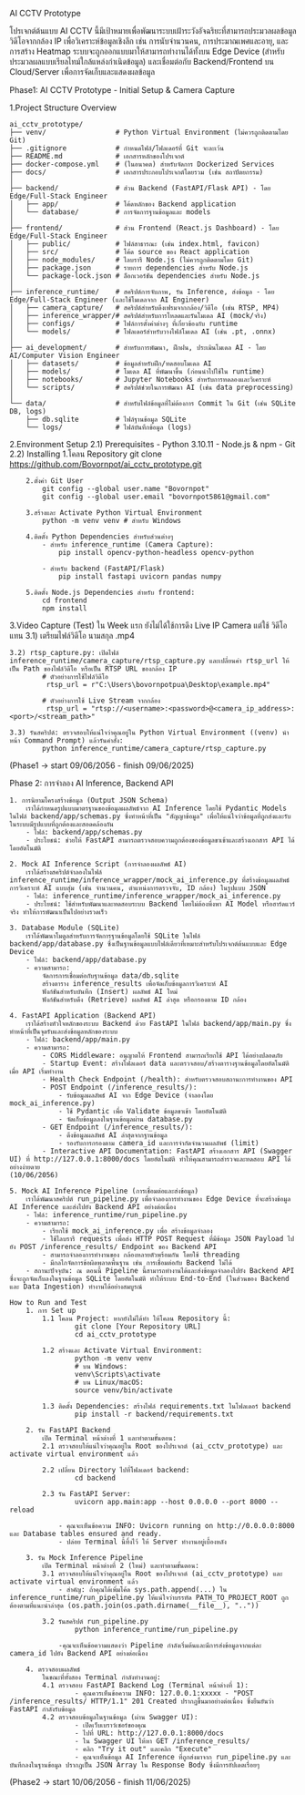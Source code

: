 AI CCTV Prototype

โปรเจกต์ต้นแบบ AI CCTV นี้มีเป้าหมายเพื่อพัฒนาระบบเฝ้าระวังอัจฉริยะที่สามารถประมวลผลข้อมูลวิดีโอจากกล้อง IP เพื่อวิเคราะห์ข้อมูลเชิงลึก เช่น การนับจำนวนคน, การประมาณเพศและอายุ, และการสร้าง Heatmap ระบบจะถูกออกแบบมาให้สามารถทำงานได้ทั้งบน Edge Device (สำหรับประมวลผลแบบเรียลไทม์ใกล้แหล่งกำเนิดข้อมูล) และเชื่อมต่อกับ Backend/Frontend บน Cloud/Server เพื่อการจัดเก็บและแสดงผลข้อมูล

Phase1: AI CCTV Prototype - Initial Setup & Camera Capture 

1.Project Structure Overview
```
ai_cctv_prototype/
├── venv/                 # Python Virtual Environment (ไม่ควรถูกติดตามโดย Git)
├── .gitignore            # กำหนดไฟล์/โฟลเดอร์ที่ Git จะละเว้น
├── README.md             # เอกสารหลักของโปรเจกต์
├── docker-compose.yml    # (ในอนาคต) สำหรับจัดการ Dockerized Services
├── docs/                 # เอกสารประกอบโปรเจกต์โดยรวม (เช่น สถาปัตยกรรม)
│
├── backend/              # ส่วน Backend (FastAPI/Flask API) - โดย Edge/Full-Stack Engineer
│   ├── app/              # โค้ดหลักของ Backend application
│   └── database/         # การจัดการฐานข้อมูลและ models
│
├── frontend/             # ส่วน Frontend (React.js Dashboard) - โดย Edge/Full-Stack Engineer
│   ├── public/           # ไฟล์สาธารณะ (เช่น index.html, favicon)
│   ├── src/              # โค้ด source ของ React application
│   ├── node_modules/     # ไลบรารี Node.js (ไม่ควรถูกติดตามโดย Git)
│   ├── package.json      # รายการ dependencies สำหรับ Node.js
│   └── package-lock.json # ล็อกเวอร์ชัน dependencies สำหรับ Node.js
│
├── inference_runtime/    # สคริปต์การจับภาพ, รัน Inference, ส่งข้อมูล - โดย Edge/Full-Stack Engineer (และใช้โมเดลจาก AI Engineer)
│   ├── camera_capture/   # สคริปต์สำหรับดึงเฟรมจากกล้อง/วิดีโอ (เช่น RTSP, MP4)
│   ├── inference_wrapper/# สคริปต์สำหรับการโหลดและรันโมเดล AI (mock/จริง)
│   ├── configs/          # ไฟล์การตั้งค่าต่างๆ ที่เกี่ยวข้องกับ runtime
│   └── models/           # โฟลเดอร์สำหรับวางไฟล์โมเดล AI (เช่น .pt, .onnx)
│
├── ai_development/       # สำหรับการพัฒนา, ฝึกฝน, ประเมินโมเดล AI - โดย AI/Computer Vision Engineer
│   ├── datasets/         # ข้อมูลสำหรับฝึก/ทดสอบโมเดล AI
│   ├── models/           # โมเดล AI ที่พัฒนาขึ้น (ก่อนนำไปใช้ใน runtime)
│   ├── notebooks/        # Jupyter Notebooks สำหรับการทดลองและวิเคราะห์
│   └── scripts/          # สคริปต์ช่วยในการพัฒนา AI (เช่น data preprocessing)
│
└── data/                 # สำหรับไฟล์ข้อมูลที่ไม่ต้องการ Commit ใน Git (เช่น SQLite DB, logs)
    ├── db.sqlite         # ไฟล์ฐานข้อมูล SQLite
    └── logs/             # ไฟล์บันทึกข้อมูล (logs)
```

2.Environment Setup
    2.1) Prerequisites
        - Python 3.10.11
        - Node.js & npm
        - Git
    2.2) Installing
        1.โคลน Repository
            git clone https://github.com/Bovornpot/ai_cctv_prototype.git

        2.ตั้งค่า Git User
            git config --global user.name "Bovornpot"
            git config --global user.email "bovornpot5861@gmail.com"
        
        3.สร้างและ Activate Python Virtual Environment
            python -m venv venv # สำหรับ Windows
        
        4.ติดตั้ง Python Dependencies สำหรับส่วนต่างๆ
            - สำหรับ inference_runtime (Camera Capture): 
                pip install opencv-python-headless opencv-python 

            - สำหรับ backend (FastAPI/Flask)
                pip install fastapi uvicorn pandas numpy

        5.ติดตั้ง Node.js Dependencies สำหรับ frontend:
            cd frontend
            npm install     

3.Video Capture (Test)
    ใน Week แรก ยังไม่ได้ใช้การดึง Live IP Camera แต่ใช้ วิดีโอแทน
    3.1) เตรียมไฟล์วิดีโอ นามสกุล .mp4

    3.2) rtsp_capture.py: เปิดไฟล์ inference_runtime/camera_capture/rtsp_capture.py และเปลี่ยนค่า rtsp_url ให้เป็น Path ของไฟล์วิดีโอ หรือเป็น RTSP URL ของกล้อง IP
            # ตัวอย่างการใช้ไฟล์วิดีโอ
             rtsp_url = r"C:\Users\bovornpotpua\Desktop\example.mp4"

            # ตัวอย่างการใช้ Live Stream จากกล้อง
             rtsp_url = "rtsp://<username>:<password>@<camera_ip_address>:<port>/<stream_path>" 

    3.3) รันสคริปต์: ตรวจสอบให้แน่ใจว่าคุณอยู่ใน Python Virtual Environment ((venv) นำหน้า Command Prompt) แล้วรันคำสั่ง:
            python inference_runtime/camera_capture/rtsp_capture.py

(Phase1 -> start 09/06/2056 - finish 09/06/2025)

Phase 2: การจำลอง AI Inference, Backend API

    1. การนิยามโครงสร้างข้อมูล (Output JSON Schema)
        เราได้กำหนดรูปแบบมาตรฐานของข้อมูลผลลัพธ์จาก AI Inference โดยใช้ Pydantic Models ในไฟล์ backend/app/schemas.py ซึ่งทำหน้าที่เป็น "สัญญาข้อมูล" เพื่อให้แน่ใจว่าข้อมูลที่ถูกส่งและรับในระบบมีรูปแบบที่ถูกต้องและสอดคล้องกัน
        - ไฟล์: backend/app/schemas.py
        - ประโยชน์: ช่วยให้ FastAPI สามารถตรวจสอบความถูกต้องของข้อมูลขาเข้าและสร้างเอกสาร API ได้โดยอัตโนมัติ

    2. Mock AI Inference Script (การจำลองผลลัพธ์ AI)
        เราได้สร้างสคริปต์จำลองในไฟล์ inference_runtime/inference_wrapper/mock_ai_inference.py ที่สร้างข้อมูลผลลัพธ์การวิเคราะห์ AI แบบสุ่ม (เช่น จำนวนคน, ตำแหน่งการตรวจจับ, ID กล้อง) ในรูปแบบ JSON
        - ไฟล์: inference_runtime/inference_wrapper/mock_ai_inference.py
        - ประโยชน์: ใช้สำหรับพัฒนาและทดสอบระบบ Backend โดยไม่ต้องพึ่งพา AI Model หรือฮาร์ดแวร์จริง ทำให้การพัฒนาเป็นไปอย่างรวดเร็ว

    3. Database Module (SQLite)
        เราได้พัฒนาโมดูลสำหรับการจัดการฐานข้อมูลโดยใช้ SQLite ในไฟล์ backend/app/database.py ซึ่งเป็นฐานข้อมูลแบบไฟล์เดียวที่เหมาะสำหรับโปรเจกต์ต้นแบบและ Edge Device
        - ไฟล์: backend/app/database.py
        - ความสามารถ: 
            จัดการการเชื่อมต่อกับฐานข้อมูล data/db.sqlite
            สร้างตาราง inference_results เพื่อจัดเก็บข้อมูลการวิเคราะห์ AI
            ฟังก์ชันสำหรับบันทึก (Insert) ผลลัพธ์ AI ใหม่
            ฟังก์ชันสำหรับดึง (Retrieve) ผลลัพธ์ AI ล่าสุด หรือกรองตาม ID กล้อง

    4. FastAPI Application (Backend API)
        เราได้สร้างหัวใจหลักของระบบ Backend ด้วย FastAPI ในไฟล์ backend/app/main.py ซึ่งทำหน้าที่เป็นจุดรับและส่งข้อมูลหลักของระบบ
        - ไฟล์: backend/app/main.py
        - ความสามารถ:
            - CORS Middleware: อนุญาตให้ Frontend สามารถเรียกใช้ API ได้อย่างปลอดภัย
            - Startup Event: สร้างโฟลเดอร์ data และตรวจสอบ/สร้างตารางฐานข้อมูลโดยอัตโนมัติเมื่อ API เริ่มทำงาน
            - Health Check Endpoint (/health): สำหรับตรวจสอบสถานะการทำงานของ API
            - POST Endpoint (/inference_results/):
                - รับข้อมูลผลลัพธ์ AI จาก Edge Device (จำลองโดย mock_ai_inference.py)
                - ใช้ Pydantic เพื่อ Validate ข้อมูลขาเข้า โดยอัตโนมัติ
                - จัดเก็บข้อมูลลงในฐานข้อมูลผ่าน database.py
            - GET Endpoint (/inference_results/):
                - ดึงข้อมูลผลลัพธ์ AI ล่าสุดจากฐานข้อมูล
                - รองรับการกรองตาม camera_id และการจำกัดจำนวนผลลัพธ์ (limit)
            - Interactive API Documentation: FastAPI สร้างเอกสาร API (Swagger UI) ที่ http://127.0.0.1:8000/docs โดยอัตโนมัติ ทำให้คุณสามารถสำรวจและทดสอบ API ได้อย่างง่ายดาย
    (10/06/2056)

    5. Mock AI Inference Pipeline (การเชื่อมต่อและส่งข้อมูล)
        เราได้พัฒนาสคริปต์ run_pipeline.py เพื่อจำลองการทำงานของ Edge Device ที่จะสร้างข้อมูล AI Inference และส่งไปยัง Backend API อย่างต่อเนื่อง
        - ไฟล์: inference_runtime/run_pipeline.py
        - ความสามารถ:
            - เรียกใช้ mock_ai_inference.py เพื่อ สร้างข้อมูลจำลอง
            - ใช้ไลบรารี requests เพื่อส่ง HTTP POST Request ที่มีข้อมูล JSON Payload ไปยัง POST /inference_results/ Endpoint ของ Backend API
            - สามารถจำลองการทำงานของ กล้องหลายตัวพร้อมกัน โดยใช้ threading
            - มีกลไกจัดการข้อผิดพลาดพื้นฐาน เช่น การเชื่อมต่อกับ Backend ไม่ได้
        - สถานะปัจจุบัน: ณ ตอนนี้ Pipeline นี้สามารถทำงานได้และส่งข้อมูลจำลองไปยัง Backend API ซึ่งจะถูกจัดเก็บลงในฐานข้อมูล SQLite โดยอัตโนมัติ ทำให้ระบบ End-to-End (ในส่วนของ Backend และ Data Ingestion) ทำงานได้อย่างสมบูรณ์

    How to Run and Test 
        1. การ Set up
            1.1 โคลน Project: หากยังไม่ได้ทำ ให้โคลน Repository นี้:
                    git clone [Your Repository URL]
                    cd ai_cctv_prototype

            1.2 สร้างและ Activate Virtual Environment:
                    python -m venv venv
                    # บน Windows:
                    venv\Scripts\activate
                    # บน Linux/macOS:
                    source venv/bin/activate

            1.3 ติดตั้ง Dependencies: สร้างไฟล์ requirements.txt ในโฟลเดอร์ backend
                    pip install -r backend/requirements.txt

        2. รัน FastAPI Backend
            เปิด Terminal หน้าต่างที่ 1 และทำตามขั้นตอน:
            2.1 ตรวจสอบให้แน่ใจว่าคุณอยู่ใน Root ของโปรเจกต์ (ai_cctv_prototype) และ activate virtual environment แล้ว

            2.2 เปลี่ยน Directory ไปที่โฟลเดอร์ backend:
                    cd backend
            
            2.3 รัน FastAPI Server:
                    uvicorn app.main:app --host 0.0.0.0 --port 8000 --reload

                - คุณจะเห็นข้อความ INFO: Uvicorn running on http://0.0.0.0:8000 และ Database tables ensured and ready.
                - ปล่อย Terminal นี้ทิ้งไว้ ให้ Server ทำงานอยู่เบื้องหลัง

        3. รัน Mock Inference Pipeline
            เปิด Terminal หน้าต่างที่ 2 (ใหม่) และทำตามขั้นตอน:
            3.1 ตรวจสอบให้แน่ใจว่าคุณอยู่ใน Root ของโปรเจกต์ (ai_cctv_prototype) และ activate virtual environment แล้ว
                - สำคัญ: ถ้าคุณได้เพิ่มโค้ด sys.path.append(...) ใน inference_runtime/run_pipeline.py ให้แน่ใจว่าบรรทัด PATH_TO_PROJECT_ROOT ถูกต้องตามที่แนะนำล่าสุด (os.path.join(os.path.dirname(__file__), ".."))
            
            3.2 รันสคริปต์ run_pipeline.py
                    python inference_runtime/run_pipeline.py

                -คุณจะเห็นข้อความแสดงว่า Pipeline กำลังเริ่มต้นและมีการส่งข้อมูลจากแต่ละ camera_id ไปยัง Backend API อย่างต่อเนื่อง

        4. ตรวจสอบผลลัพธ์
            ในขณะที่ทั้งสอง Terminal กำลังทำงานอยู่:
            4.1 ตรวจสอบ FastAPI Backend Log (Terminal หน้าต่างที่ 1):
                    - คุณควรเห็นข้อความ INFO: 127.0.0.1:xxxxx - "POST /inference_results/ HTTP/1.1" 201 Created ปรากฏขึ้นมาอย่างต่อเนื่อง ซึ่งยืนยันว่า FastAPI กำลังรับข้อมูล
            4.2 ตรวจสอบข้อมูลในฐานข้อมูล (ผ่าน Swagger UI):
                    - เปิดเว็บเบราว์เซอร์ของคุณ
                    - ไปที่ URL: http://127.0.0.1:8000/docs
                    - ใน Swagger UI ให้หา GET /inference_results/
                    - คลิก "Try it out" และคลิก "Execute"
                    - คุณจะเห็นข้อมูล AI Inference ที่ถูกส่งมาจาก run_pipeline.py และบันทึกลงในฐานข้อมูล ปรากฏเป็น JSON Array ใน Response Body ซึ่งมีการอัปเดตเรื่อยๆ

(Phase2 -> start 10/06/2056 - finish 11/06/2025)

                



            


            



    